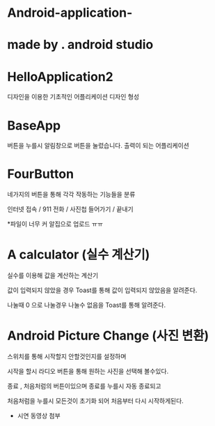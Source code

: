 # Android-application-


# made by . android studio 
# HelloApplication2 
디자인을 이용한 기초적인 어플리케이션 디자인 형성 
# BaseApp 
버튼을 누를시 알림창으로 버튼을 눌렀습니다. 출력이 되는 어플리케이션 

# FourButton 

네가지의 버튼을 통해 각각 작동하는 기능들을 분류

인터넷 접속 / 911 전화 / 사진첩 들어가기 / 끝내기 

*파일이 너무 커 알집으로 업로드 ㅠㅠ 


# A calculator (실수 계산기) 

실수를 이용해 값을 계산하는 계산기

값이 입력되지 않았을 경우 Toast를 통해 값이 입력되지 않았음을 알려준다.

나눌때 0 으로 나눌경우 나눌수 없음을 Toast를 통해 알려준다. 


# Android Picture Change (사진 변환)

스위치를 통해 시작할지 안할것인지를 설정하며 

시작을 할시 라디오 버튼을 통해 원하는 사진을 선택해 볼수있다. 

종료 , 처음처럼의 버튼이있으며 종료를 누를시 자동 종료되고 

처음처럼을 누를시 모든것이 초기화 되어 처음부터 다시 시작하게된다.  

* 시연 동영상 첨부
